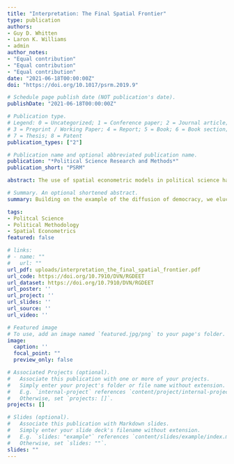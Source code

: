 ```yaml
---
title: "Interpretation: The Final Spatial Frontier"
type: publication
authors:
- Guy D. Whitten
- Laron K. Williams
- admin
author_notes:
- "Equal contribution"
- "Equal contribution"
- "Equal contribution"
date: "2021-06-18T00:00:00Z"
doi: "https://doi.org/10.1017/psrm.2019.9"

# Schedule page publish date (NOT publication's date).
publishDate: "2021-06-18T00:00:00Z"

# Publication type.
# Legend: 0 = Uncategorized; 1 = Conference paper; 2 = Journal article;
# 3 = Preprint / Working Paper; 4 = Report; 5 = Book; 6 = Book section;
# 7 = Thesis; 8 = Patent
publication_types: ["2"]

# Publication name and optional abbreviated publication name.
publication: "*Political Science Research and Methods*"
publication_short: "PSRM"

abstract: The use of spatial econometric models in political science has steadily risen in recent years. However, the interpretation of these models has generally ignored the important substantive, and even spatial, nature of the estimated effects. This leaves many papers with a (non-spatial) interpretation of coefficients on the covariates and a brief discussion of the sign and strength of the spatial parameter. We introduce a general approach to interpreting spatial models and provide several avenues for an exposition of substantive spatial effects. Our approach can be generalized to most models in the spatial econometric taxonomy. Building on the example of the diffusion of democracy, we elucidate how our approach can be applied to modern political science problems.

# Summary. An optional shortened abstract.
summary: Building on the example of the diffusion of democracy, we elucidate how our approach to interpretation can be applied to modern political science problems.

tags:
- Politcal Science 
- Political Methodology
- Spatial Econometrics
featured: false

# links:
# - name: ""
#   url: ""
url_pdf: uploads/interpretation_the_final_spatial_frontier.pdf
url_code: https://doi.org/10.7910/DVN/RGDEET
url_dataset: https://doi.org/10.7910/DVN/RGDEET
url_poster: ''
url_project: ''
url_slides: ''
url_source: ''
url_video: ''

# Featured image
# To use, add an image named `featured.jpg/png` to your page's folder. 
image:
  caption: ''
  focal_point: ""
  preview_only: false

# Associated Projects (optional).
#   Associate this publication with one or more of your projects.
#   Simply enter your project's folder or file name without extension.
#   E.g. `internal-project` references `content/project/internal-project/index.md`.
#   Otherwise, set `projects: []`.
projects: []

# Slides (optional).
#   Associate this publication with Markdown slides.
#   Simply enter your slide deck's filename without extension.
#   E.g. `slides: "example"` references `content/slides/example/index.md`.
#   Otherwise, set `slides: ""`.
slides: ""
---
```


